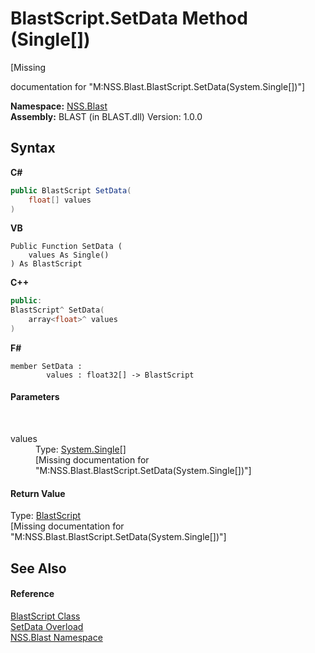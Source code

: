 # BlastScript.SetData Method (Single[])
 

\[Missing <summary> documentation for "M:NSS.Blast.BlastScript.SetData(System.Single[])"\]

**Namespace:**&nbsp;<a href="88b55311-4a89-0894-e27a-e157e443c7f7">NSS.Blast</a><br />**Assembly:**&nbsp;BLAST (in BLAST.dll) Version: 1.0.0

## Syntax

**C#**<br />
``` C#
public BlastScript SetData(
	float[] values
)
```

**VB**<br />
``` VB
Public Function SetData ( 
	values As Single()
) As BlastScript
```

**C++**<br />
``` C++
public:
BlastScript^ SetData(
	array<float>^ values
)
```

**F#**<br />
``` F#
member SetData : 
        values : float32[] -> BlastScript 

```


#### Parameters
&nbsp;<dl><dt>values</dt><dd>Type: <a href="https://docs.microsoft.com/dotnet/api/system.single" target="_blank" rel="noopener noreferrer">System.Single</a>[]<br />\[Missing <param name="values"/> documentation for "M:NSS.Blast.BlastScript.SetData(System.Single[])"\]</dd></dl>

#### Return Value
Type: <a href="701ebde6-515e-1fd5-a11a-526716112a12">BlastScript</a><br />\[Missing <returns> documentation for "M:NSS.Blast.BlastScript.SetData(System.Single[])"\]

## See Also


#### Reference
<a href="701ebde6-515e-1fd5-a11a-526716112a12">BlastScript Class</a><br /><a href="b3f698e8-db23-012f-b7a3-d0f6167d6ba5">SetData Overload</a><br /><a href="88b55311-4a89-0894-e27a-e157e443c7f7">NSS.Blast Namespace</a><br />